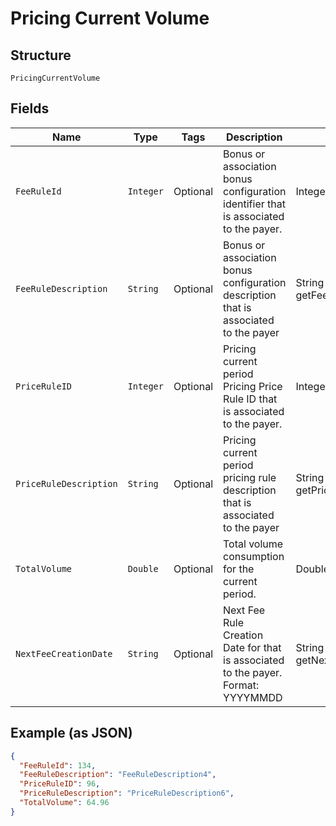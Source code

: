 
# Pricing Current Volume

## Structure

`PricingCurrentVolume`

## Fields

| Name | Type | Tags | Description | Getter | Setter |
|  --- | --- | --- | --- | --- | --- |
| `FeeRuleId` | `Integer` | Optional | Bonus or association bonus configuration identifier  that is associated to the payer. | Integer getFeeRuleId() | setFeeRuleId(Integer feeRuleId) |
| `FeeRuleDescription` | `String` | Optional | Bonus or association bonus configuration description that is associated to the payer | String getFeeRuleDescription() | setFeeRuleDescription(String feeRuleDescription) |
| `PriceRuleID` | `Integer` | Optional | Pricing current period Pricing Price Rule ID that is associated to the payer. | Integer getPriceRuleID() | setPriceRuleID(Integer priceRuleID) |
| `PriceRuleDescription` | `String` | Optional | Pricing current period pricing rule description that is associated to the payer | String getPriceRuleDescription() | setPriceRuleDescription(String priceRuleDescription) |
| `TotalVolume` | `Double` | Optional | Total volume consumption for the current period. | Double getTotalVolume() | setTotalVolume(Double totalVolume) |
| `NextFeeCreationDate` | `String` | Optional | Next Fee Rule Creation Date for that is associated to the payer.<br>Format: YYYYMMDD | String getNextFeeCreationDate() | setNextFeeCreationDate(String nextFeeCreationDate) |

## Example (as JSON)

```json
{
  "FeeRuleId": 134,
  "FeeRuleDescription": "FeeRuleDescription4",
  "PriceRuleID": 96,
  "PriceRuleDescription": "PriceRuleDescription6",
  "TotalVolume": 64.96
}
```


